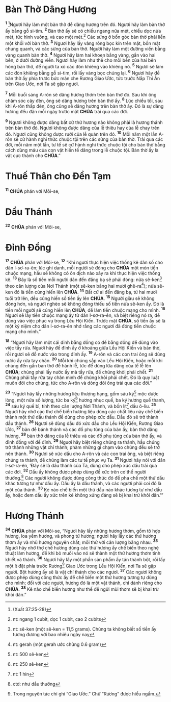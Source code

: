 # Bàn Thờ Dâng Hương
<sup><b>1</b></sup> [^1@-ddaed3e9-6aee-4ae7-a7bf-1e5833039337]Ngươi hãy làm một bàn thờ để dâng hương trên đó. Ngươi hãy làm bàn thờ ấy bằng gỗ si-tim. <sup><b>2</b></sup> Bàn thờ ấy sẽ có chiều ngang nửa mét, chiều dọc nửa mét, tức hình vuông, và cao một mét.[^1-ddaed3e9-6aee-4ae7-a7bf-1e5833039337] Các sừng ở bốn góc bàn thờ phải liền một khối với bàn thờ. <sup><b>3</b></sup> Ngươi hãy lấy vàng ròng bọc kín trên mặt, bốn mặt chung quanh, và các sừng của bàn thờ. Ngươi hãy làm một đường viền bằng vàng quanh bàn thờ. <sup><b>4</b></sup> Ngươi hãy làm hai khoen bằng vàng, gắn vào hai bên, ở dưới đường viền. Ngươi hãy làm như thế cho mỗi bên của hai bên hông bàn thờ, để người ta xỏ các đòn khiêng vào khiêng nó. <sup><b>5</b></sup> Ngươi sẽ làm các đòn khiêng bằng gỗ si-tim, rồi lấy vàng bọc chúng lại. <sup><b>6</b></sup> Ngươi hãy để bàn thờ ấy phía trước bức màn che Rương Giao Ước, tức trước Nắp Thi Ân trên Giao Ước, nơi Ta sẽ gặp ngươi.

<sup><b>7</b></sup> Mỗi buổi sáng A-rôn sẽ dâng hương thơm trên bàn thờ đó. Sau khi ông chăm sóc cây đèn, ông sẽ dâng hương trên bàn thờ ấy. <sup><b>8</b></sup> Lúc chiều tối, sau khi A-rôn thắp đèn, ông cũng sẽ dâng hương trên bàn thờ ấy. Đó là sự dâng hương đều đặn mỗi ngày trước mặt **CHÚA** trải qua các đời.

<sup><b>9</b></sup> Ngươi không được dâng bất cứ thứ hương nào không phải là hương thánh trên bàn thờ đó. Ngươi không được dâng của lễ thiêu hay của lễ chay trên đó. Ngươi cũng không được rưới của lễ quán trên đó. <sup><b>10</b></sup> Mỗi năm một lần A-rôn sẽ cử hành nghi thức chuộc tội trên các sừng của bàn thờ. Trải qua các đời, mỗi năm một lần, tư tế sẽ cử hành nghi thức chuộc tội cho bàn thờ bằng cách dùng máu của con vật hiến tế dâng trong lễ chuộc tội. Bàn thờ ấy là vật cực thánh cho **CHÚA**.”

# Thuế Thân cho Đền Tạm
<sup><b>11</b></sup> **CHÚA** phán với Môi-se, 
# Dầu Thánh
<sup><b>22</b></sup> **CHÚA** phán với Môi-se, 
# Đỉnh Đồng
<sup><b>17</b></sup> **CHÚA** phán với Môi-se, <sup><b>12</b></sup> “Khi ngươi thực hiện việc thống kê dân số cho dân I-sơ-ra-ên; lúc ghi danh, mỗi người sẽ đóng cho **CHÚA** một món tiền chuộc mạng, hầu sẽ không có ôn dịch nào xảy ra khi thực hiện việc thống kê. <sup><b>13</b></sup> Đây là số tiền mỗi người dân đến đăng bạ sẽ phải đóng: nửa sê-ken[^2-ddaed3e9-6aee-4ae7-a7bf-1e5833039337] theo cân lượng của Nơi Thánh (một sê-ken bằng hai mươi ghê-ra[^3-ddaed3e9-6aee-4ae7-a7bf-1e5833039337]); nửa sê-ken đó là tiền cúng hiến lên **CHÚA**. <sup><b>14</b></sup> Bất cứ ai đến đăng bạ, từ hai mươi tuổi trở lên, đều cúng hiến số tiền ấy lên **CHÚA**. <sup><b>15</b></sup> Người giàu sẽ không đóng hơn, và người nghèo sẽ không đóng thiếu số tiền nửa sê-ken ấy. Đó là tiền mỗi người sẽ cúng hiến lên **CHÚA**, để làm tiền chuộc mạng cho mình. <sup><b>16</b></sup> Ngươi sẽ lấy tiền chuộc mạng ấy từ dân I-sơ-ra-ên, và biệt riêng nó ra, để dùng vào việc phục vụ trong Lều Hội Kiến. Trước mặt **CHÚA**, số tiền ấy sẽ là một kỷ niệm cho dân I-sơ-ra-ên nhớ rằng các ngươi đã đóng tiền chuộc mạng cho mình.”

<sup><b>18</b></sup> “Ngươi hãy làm một cái đỉnh bằng đồng có đế bằng đồng để dùng vào việc tẩy rửa. Ngươi hãy để đỉnh ấy ở khoảng giữa Lều Hội Kiến và bàn thờ, rồi ngươi sẽ đổ nước vào trong đỉnh ấy. <sup><b>19</b></sup> A-rôn và các con trai ông sẽ dùng nước ấy rửa tay chân. <sup><b>20</b></sup> Mỗi khi chúng sắp vào Lều Hội Kiến, hoặc mỗi khi chúng đến gần bàn thờ để hành lễ, tức để dùng lửa dâng của tế lễ lên **CHÚA**; chúng phải lấy nước ấy mà tẩy rửa, để chúng khỏi phải chết. <sup><b>21</b></sup> Chúng phải tẩy rửa tay chân mình để chúng khỏi phải chết. Đó là quy luật muôn đời cho chúng, tức cho A-rôn và dòng dõi ông trải qua các đời.”

<sup><b>23</b></sup> “Ngươi hãy lấy những hương liệu thượng hạng, gồm sáu ký[^4-ddaed3e9-6aee-4ae7-a7bf-1e5833039337] mộc dược lỏng, một nửa số lượng, tức ba ký[^5-ddaed3e9-6aee-4ae7-a7bf-1e5833039337] hương nhục quế, ba ký hương quế thanh, <sup><b>24</b></sup> sáu ký quế bì, tính theo cân lượng Nơi Thánh, và bốn lít[^6-ddaed3e9-6aee-4ae7-a7bf-1e5833039337] dầu ô-liu. <sup><b>25</b></sup> Ngươi hãy nhờ các thợ chế biến hương liệu dùng các chất liệu này chế biến thành một thứ dầu thánh để dùng cho phép xức dầu. Dầu đó sẽ trở thành dầu thánh. <sup><b>26</b></sup> Ngươi sẽ dùng dầu đó xức dầu cho Lều Hội Kiến, Rương Giao Ước, <sup><b>27</b></sup> bàn để bánh thánh và các đồ phụ tùng của bàn ấy, bàn thờ dâng hương, <sup><b>28</b></sup> bàn thờ dâng của lễ thiêu và các đồ phụ tùng của bàn thờ ấy, và đỉnh đồng với đế đỉnh. <sup><b>29</b></sup> Ngươi hãy biệt riêng chúng ra thánh, hầu chúng trở thành những vật chí thánh; phàm những gì chạm vào chúng đều sẽ trở nên thánh. <sup><b>30</b></sup> Ngươi sẽ xức dầu cho A-rôn và các con trai ông, và biệt riêng chúng ra thánh, để chúng làm các tư tế phục vụ Ta. <sup><b>31</b></sup> Ngươi hãy nói với dân I-sơ-ra-ên, ‘Đây sẽ là dầu thánh của Ta, dùng cho phép xức dầu trải qua các đời. <sup><b>32</b></sup> Dầu ấy không được phép dùng để xức trên cơ thể người thường.[^7-ddaed3e9-6aee-4ae7-a7bf-1e5833039337] Các ngươi không được dùng công thức đó để pha chế một thứ dầu khác tương tự như dầu ấy. Dầu ấy là dầu thánh, và các ngươi phải coi đó là một của thánh. <sup><b>33</b></sup> Kẻ nào chế biến một thứ dầu nào khác tương tự như dầu ấy, hoặc đem dầu ấy xức trên kẻ không xứng đáng sẽ bị khai trừ khỏi dân.’”

# Hương Thánh
<sup><b>34</b></sup> **CHÚA** phán với Môi-se, “Ngươi hãy lấy những hương thơm, gồm tô hợp hương, loa yểm hương, và phong tử hương; ngươi hãy lấy các thứ hương thơm ấy và nhũ hương nguyên chất; mỗi thứ với cân lượng bằng nhau. <sup><b>35</b></sup> Ngươi hãy nhờ thợ chế hương dùng các thứ hương ấy chế biến theo nghệ thuật làm hương, để khi bỏ muối vào nó sẽ thành một thứ hương thơm tinh khiết và thánh. <sup><b>36</b></sup> Ngươi hãy lấy một phần sản phẩm ấy tán thành bột, rồi lấy một ít đặt phía trước Rương[^8-ddaed3e9-6aee-4ae7-a7bf-1e5833039337] Giao Ước trong Lều Hội Kiến, nơi Ta sẽ gặp ngươi. Bột hương ấy sẽ là vật chí thánh cho các ngươi. <sup><b>37</b></sup> Các ngươi không được phép dùng công thức ấy để chế biến một thứ hương tương tự dùng cho mình; đối với các ngươi, hương đó là một vật thánh, chỉ dành riêng cho **CHÚA**. <sup><b>38</b></sup> Kẻ nào chế biến hương như thế để ngửi mùi thơm sẽ bị khai trừ khỏi dân.”

[^1-ddaed3e9-6aee-4ae7-a7bf-1e5833039337]: nt: ngang 1 cubit, dọc 1 cubit, cao 2 cubits
[^2-ddaed3e9-6aee-4ae7-a7bf-1e5833039337]: nt: sê-ken (một sê-ken = 11,5 grams). Chúng ta không biết số tiền ấy tương đương với bao nhiêu ngày nay
[^3-ddaed3e9-6aee-4ae7-a7bf-1e5833039337]: nt: gerah (một gerah ước chừng 0.6 gram)
[^4-ddaed3e9-6aee-4ae7-a7bf-1e5833039337]: nt: 500 sê-ken
[^5-ddaed3e9-6aee-4ae7-a7bf-1e5833039337]: nt: 250 sê-ken
[^6-ddaed3e9-6aee-4ae7-a7bf-1e5833039337]: nt: 1 hin
[^7-ddaed3e9-6aee-4ae7-a7bf-1e5833039337]: ctd: như dầu thường
[^8-ddaed3e9-6aee-4ae7-a7bf-1e5833039337]: Trong nguyên tác chỉ ghi “Giao Ước.” Chữ “Rương” được hiểu ngầm.
[^1@-ddaed3e9-6aee-4ae7-a7bf-1e5833039337]: (Xuất 37:25-28)